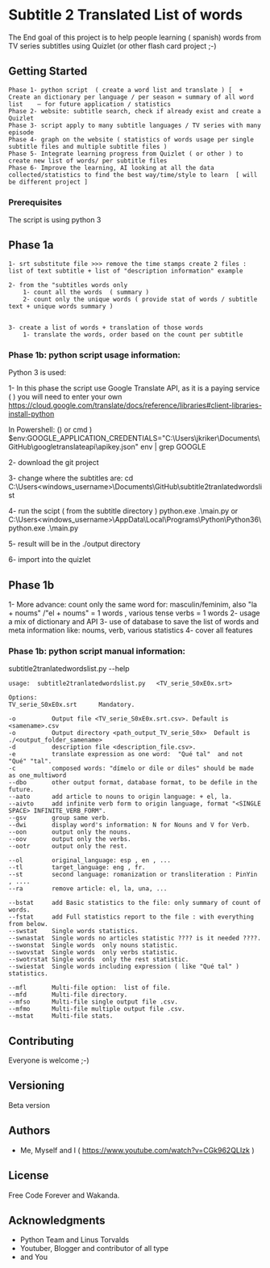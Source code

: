# Subtitle 2 Translated List of words

The End goal of this project is to help people learning ( spanish) words from TV series subtitles using Quizlet (or other flash card project ;-)



## Getting Started

    Phase 1- python script  ( create a word list and translate ) [  + Create an dictionary per language / per season = summary of all word list    — for future application / statistics
    Phase 2- website: subtitle search, check if already exist and create a Quizlet
    Phase 3- script apply to many subtitle languages / TV series with many episode
    Phase 4- graph on the website ( statistics of words usage per single subtitle files and multiple subtitle files )  
    Phase 5- Integrate learning progress from Quizlet ( or other ) to create new list of words/ per subtitle files
    Phase 6- Improve the learning, AI looking at all the data collected/statistics to find the best way/time/style to learn  [ will be different project ]

### Prerequisites

  The script is using python 3



## Phase 1a

    1- srt substitute file >>> remove the time stamps create 2 files : list of text subtitle + list of "description information" example

    2- from the "subtitles words only 
        1- count all the words  ( summary )
        2- count only the unique words ( provide stat of words / subtitle text + unique words summary )
        

    3- create a list of words + translation of those words
        1- translate the words, order based on the count per subtitle

### Phase 1b: python script usage information:


Python 3 is used:

1- 
In this phase the script use Google Translate API, as it is a paying service ( ) you will need to enter your own 
https://cloud.google.com/translate/docs/reference/libraries#client-libraries-install-python

In Powershell: () or cmd )
$env:GOOGLE_APPLICATION_CREDENTIALS="C:\Users\jkriker\Documents\GitHub\googletranslateapi\apikey.json"
env | grep GOOGLE


2- download the git project

3- change  where the subtitles are:
cd  C:\Users\<windows_username>\Documents\GitHub\subtitle2tranlatedwordslist

4- run the scipt ( from the subtitle directory )
python.exe .\main.py
or
C:\Users\<windows_username>\AppData\Local\Programs\Python\Python36\python.exe .\main.py

5- result will be in the ./output directory


6- import into the quizlet



## Phase 1b

1- More advance: count only the same word for: masculin/feminim, also "la + noums" /"el + noums" = 1 words ,  various tense verbs = 1 words
2- usage a mix of dictionary and API
3- use of database to save the list of words and meta information like: noums, verb, various statistics
4- cover all features

### Phase 1b: python script manual information:

subtitle2tranlatedwordslist.py --help

    usage:  subtitle2tranlatedwordslist.py   <TV_serie_S0xE0x.srt>

    Options:
    TV_serie_S0xE0x.srt      Mandatory.

    -o          Output file <TV_serie_S0xE0x.srt.csv>. Default is <samename>.csv
    -o          Output directory <path_output_TV_serie_S0x>  Default is ./<output_folder_samename>
    -d          description file <description_file.csv>.
    -e          translate expression as one word:  "Qué tal"  and not "Qué" "tal".
    -c          composed words: "dímelo or dile or diles" should be made as one_multiword
    --dbo       other output format, database format, to be defile in the future.
    --aato      add article to nouns to origin language: + el, la.
    --aivto     add infinite verb form to origin language, format "<SINGLE SPACE> INFINITE_VERB_FORM".
    --gsv       group same verb.
    --dwi       display word's information: N for Nouns and V for Verb.
    --oon       output only the nouns.
    --oov       output only the verbs.
    --ootr      output only the rest.

    --ol        original_language: esp , en , ...
    --tl        target_language: eng , fr.  
    --st        second language: romanization or transliteration : PinYin , ....
    --ra        remove article: el, la, una, ...

    --bstat     add Basic statistics to the file: only summary of count of words. 
    --fstat     add Full statistics report to the file : with everything from below.
    --swstat    Single words statistics.
    --swnastat  Single words no articles statistic ???? is it needed ????.
    --swonstat  Single words  only nouns statistic.
    --swovstat  Single words  only verbs statistic.
    --swotrstat Single words  only the rest statistic.
    --swiestat  Single words including expression ( like "Qué tal" ) statistics.

    --mfl       Multi-file option:  list of file.
    --mfd       Multi-file directory.
    --mfso      Multi-file single output file .csv.
    --mfmo      Multi-file multiple output file .csv.
    --mstat     Multi-file stats.




## Contributing

Everyone is welcome ;-)


## Versioning

Beta version

## Authors

* Me, Myself and I ( https://www.youtube.com/watch?v=CGk962QLIzk )


## License

Free Code Forever and Wakanda.

## Acknowledgments

* Python Team and Linus Torvalds
* Youtuber, Blogger and contributor of all type
* and You
